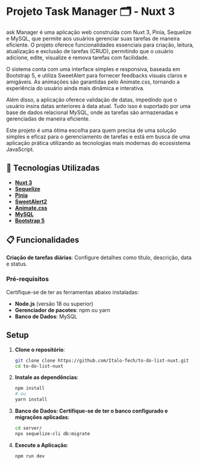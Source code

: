 # Projeto Task Manager 🗂️ - Nuxt 3

ask Manager é uma aplicação web construída com Nuxt 3, Pinia, Sequelize e MySQL, que permite aos usuários gerenciar suas tarefas de maneira eficiente. O projeto oferece funcionalidades essenciais para criação, leitura, atualização e exclusão de tarefas (CRUD), permitindo que o usuário adicione, edite, visualize e remova tarefas com facilidade.

O sistema conta com uma interface simples e responsiva, baseada em Bootstrap 5, e utiliza SweetAlert para fornecer feedbacks visuais claros e amigáveis. As animações são garantidas pelo Animate.css, tornando a experiência do usuário ainda mais dinâmica e interativa.

Além disso, a aplicação oferece validação de datas, impedindo que o usuário insira datas anteriores à data atual. Tudo isso é suportado por uma base de dados relacional MySQL, onde as tarefas são armazenadas e gerenciadas de maneira eficiente.

Este projeto é uma ótima escolha para quem precisa de uma solução simples e eficaz para o gerenciamento de tarefas e está em busca de uma aplicação prática utilizando as tecnologias mais modernas do ecossistema JavaScript.

## 🚀 Tecnologias Utilizadas

- **[Nuxt 3](https://nuxt.com/docs)**
- **[Sequelize](https://sequelize.org/)**
- **[Pinia](https://pinia.vuejs.org/)**
- **[SweetAlert2](https://sweetalert2.github.io/)**
- **[Animate.css](https://animate.style/)**
- **[MySQL](https://www.mysql.com/)**
- **[Bootstrap 5](https://getbootstrap.com/)**

## 📋 Funcionalidades

**Criação de tarefas diárias**: Configure detalhes como título, descrição, data e status.

### Pré-requisitos

Certifique-se de ter as ferramentas abaixo instaladas:
- **Node.js** (versão 18 ou superior)
- **Gerenciador de pacotes**: npm ou yarn
- **Banco de Dados**: MySQL

## Setup

1. **Clone o repositório**:
   ```bash
   git clone clone https://github.com/Italo-Tech/to-do-list-nuxt.git
   cd to-do-list-nuxt
    ```
2. **Instale as dependências**:
   ```bash
   npm install
   # ou
   yarn install
   ```
4. **Banco de Dados: Certifique-se de ter o banco configurado e migrações aplicadas**:
   ```bash
   cd server/
   npx sequelize-cli db:migrate
   ```
4. **Execute a Aplicação**:

   ```bash
   npm run dev
   ```

